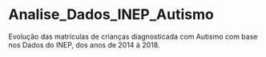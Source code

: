 # Analise_Dados_INEP_Autismo
Evolução das matrículas de crianças diagnosticada com Autismo com base nos Dados do INEP, dos anos de 2014 à 2018.
